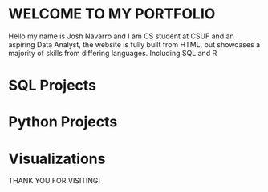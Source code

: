 # WELCOME TO MY PORTFOLIO
Hello my name is Josh Navarro and I am  CS student at CSUF and an aspiring Data Analyst,
the website is fully built from HTML, but showcases a majority of skills from differing languages. 
Including SQL and R

# SQL Projects

# Python Projects

# Visualizations

THANK YOU FOR VISITING!
